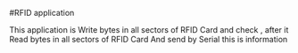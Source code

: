 #RFID application

This application is Write bytes in all sectors of RFID Card 
and check , after it Read bytes in all sectors of RFID Card
And send by Serial this is information